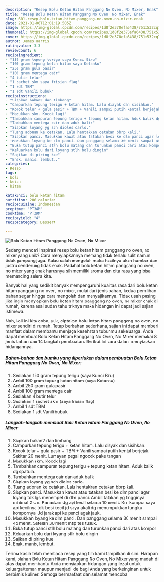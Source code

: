 ```yaml
---
description: "Resep Bolu Ketan Hitam Panggang No Oven, No Mixer, Enak"
title: "Resep Bolu Ketan Hitam Panggang No Oven, No Mixer, Enak"
slug: 601-resep-bolu-ketan-hitam-panggang-no-oven-no-mixer-enak
date: 2021-01-06T12:01:19.505Z
image: https://img-global.cpcdn.com/recipes/1d8f2e370efa6438/751x532cq70/bolu-ketan-hitam-panggang-no-oven-no-mixer-foto-resep-utama.jpg
thumbnail: https://img-global.cpcdn.com/recipes/1d8f2e370efa6438/751x532cq70/bolu-ketan-hitam-panggang-no-oven-no-mixer-foto-resep-utama.jpg
cover: https://img-global.cpcdn.com/recipes/1d8f2e370efa6438/751x532cq70/bolu-ketan-hitam-panggang-no-oven-no-mixer-foto-resep-utama.jpg
author: James Harris
ratingvalue: 3.3
reviewcount: 6
recipeingredient:
- "150 gram tepung terigu saya Kunci Biru"
- "100 gram tepung ketan hitam saya Ketanku"
- "250 gram gula pasir"
- "100 gram mentega cair"
- "4 butir telur"
- "1 sachet skm saya frisian flag"
- "1 sdt TBM"
- "1 sdt Vanili bubuk"
recipeinstructions:
- "Siapkan bahan2 dan timbang"
- "Campurkan tepung terigu + ketan hitam. Lalu diayak dan sisihkan."
- "Kocok telur + gula pasir + TBM + Vanili sampai putih kental berjejak. Sekitar 20 menit. Lumayan pegal ngocok pake tangan"
- "Masukkan skm. Kocok lagi"
- "Tambahkan campuran tepung terigu + tepung ketan hitam. Aduk balik dg spatula."
- "Tambahkan mentega cair dan aduk balik"
- "Siapkan loyang yg sdh dioles carlo."
- "Tuang adonan ke cetakan. Lalu hentakkan cetakan bbrp kali."
- "Siapkan panci. Masukkan kawat atau tatakan besi ke dlm panci agar loyang tdk lgs menempel di dlm panci. Ambil tatakan yg tingginyà minimal 2 cm. Panaskan dg api kecil selama 10 menit. Krn kompor saya api kecilnya tdk besi kecil jd saya akali dg menumpukkan tungku kompornya. Jd jarak api ke panci agak jauk."
- "Masukkan loyang ke dlm panci. Dan panggang selama 30 menit sampai 45 menit. Setelah 30 menit intip tes tusuk."
- "Buka tutup panci stlh bolu matang dan turunkan panci dari atas kompor"
- "Keluarkan bolu dari loyang stlh bolu dingin"
- "Sajikan di piring kue"
- "Enak, manis, lembut.."
categories:
- Resep
tags:
- bolu
- ketan
- hitam

katakunci: bolu ketan hitam 
nutrition: 206 calories
recipecuisine: Indonesian
preptime: "PT34M"
cooktime: "PT39M"
recipeyield: "4"
recipecategory: Dessert

---
```



![Bolu Ketan Hitam Panggang No Oven, No Mixer](https://img-global.cpcdn.com/recipes/1d8f2e370efa6438/751x532cq70/bolu-ketan-hitam-panggang-no-oven-no-mixer-foto-resep-utama.jpg)

Sedang mencari inspirasi resep bolu ketan hitam panggang no oven, no mixer yang unik? Cara menyiapkannya memang tidak terlalu sulit namun tidak gampang juga. Kalau salah mengolah maka hasilnya akan hambar dan justru cenderung tidak enak. Padahal bolu ketan hitam panggang no oven, no mixer yang enak harusnya sih memiliki aroma dan cita rasa yang bisa memancing selera kita.



Banyak hal yang sedikit banyak mempengaruhi kualitas rasa dari bolu ketan hitam panggang no oven, no mixer, mulai dari jenis bahan, kedua pemilihan bahan segar hingga cara mengolah dan menyajikannya. Tidak usah pusing jika ingin menyiapkan bolu ketan hitam panggang no oven, no mixer enak di rumah, karena asal sudah tahu triknya maka hidangan ini dapat jadi sajian istimewa.


Nah, kali ini kita coba, yuk, ciptakan bolu ketan hitam panggang no oven, no mixer sendiri di rumah. Tetap berbahan sederhana, sajian ini dapat memberi manfaat dalam membantu menjaga kesehatan tubuhmu sekeluarga. Anda dapat membuat Bolu Ketan Hitam Panggang No Oven, No Mixer memakai 8 jenis bahan dan 14 langkah pembuatan. Berikut ini cara dalam menyiapkan hidangannya.

<!--inarticleads1-->

##### Bahan-bahan dan bumbu yang diperlukan dalam pembuatan Bolu Ketan Hitam Panggang No Oven, No Mixer:

1. Sediakan 150 gram tepung terigu (saya Kunci Biru)
1. Ambil 100 gram tepung ketan hitam (saya Ketanku)
1. Ambil 250 gram gula pasir
1. Ambil 100 gram mentega cair
1. Sediakan 4 butir telur
1. Sediakan 1 sachet skm (saya frisian flag)
1. Ambil 1 sdt TBM
1. Sediakan 1 sdt Vanili bubuk




<!--inarticleads2-->

##### Langkah-langkah membuat Bolu Ketan Hitam Panggang No Oven, No Mixer:

1. Siapkan bahan2 dan timbang
1. Campurkan tepung terigu + ketan hitam. Lalu diayak dan sisihkan.
1. Kocok telur + gula pasir + TBM + Vanili sampai putih kental berjejak. Sekitar 20 menit. Lumayan pegal ngocok pake tangan
1. Masukkan skm. Kocok lagi
1. Tambahkan campuran tepung terigu + tepung ketan hitam. Aduk balik dg spatula.
1. Tambahkan mentega cair dan aduk balik
1. Siapkan loyang yg sdh dioles carlo.
1. Tuang adonan ke cetakan. Lalu hentakkan cetakan bbrp kali.
1. Siapkan panci. Masukkan kawat atau tatakan besi ke dlm panci agar loyang tdk lgs menempel di dlm panci. Ambil tatakan yg tingginyà minimal 2 cm. Panaskan dg api kecil selama 10 menit. Krn kompor saya api kecilnya tdk besi kecil jd saya akali dg menumpukkan tungku kompornya. Jd jarak api ke panci agak jauk.
1. Masukkan loyang ke dlm panci. Dan panggang selama 30 menit sampai 45 menit. Setelah 30 menit intip tes tusuk.
1. Buka tutup panci stlh bolu matang dan turunkan panci dari atas kompor
1. Keluarkan bolu dari loyang stlh bolu dingin
1. Sajikan di piring kue
1. Enak, manis, lembut..




Terima kasih telah membaca resep yang tim kami tampilkan di sini. Harapan kami, olahan Bolu Ketan Hitam Panggang No Oven, No Mixer yang mudah di atas dapat membantu Anda menyiapkan hidangan yang lezat untuk keluarga/teman maupun menjadi ide bagi Anda yang berkeinginan untuk berbisnis kuliner. Semoga bermanfaat dan selamat mencoba!
